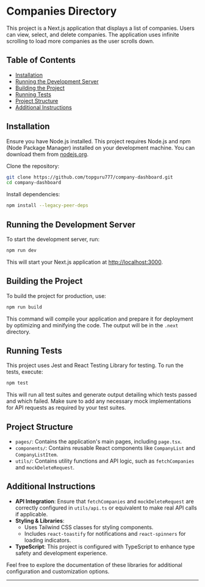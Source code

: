 # Companies Directory

This project is a Next.js application that displays a list of companies. Users can view, select, and delete companies. The application uses infinite scrolling to load more companies as the user scrolls down.

## Table of Contents

- [Installation](#installation)
- [Running the Development Server](#running-the-development-server)
- [Building the Project](#building-the-project)
- [Running Tests](#running-tests)
- [Project Structure](#project-structure)
- [Additional Instructions](#additional-instructions)

## Installation

Ensure you have Node.js installed. This project requires Node.js and npm (Node Package Manager) installed on your development machine. You can download them from [nodejs.org](https://nodejs.org/).

Clone the repository:

```bash
git clone https://github.com/topguru777/company-dashboard.git
cd company-dashboard
```

Install dependencies:

```bash
npm install --legacy-peer-deps
```

## Running the Development Server

To start the development server, run:

```bash
npm run dev
```

This will start your Next.js application at [http://localhost:3000](http://localhost:3000).

## Building the Project

To build the project for production, use:

```bash
npm run build
```

This command will compile your application and prepare it for deployment by optimizing and minifying the code. The output will be in the `.next` directory.

## Running Tests

This project uses Jest and React Testing Library for testing. To run the tests, execute:

```bash
npm test
```

This will run all test suites and generate output detailing which tests passed and which failed. Make sure to add any necessary mock implementations for API requests as required by your test suites.

## Project Structure

- `pages/`: Contains the application's main pages, including `page.tsx`.
- `components/`: Contains reusable React components like `CompanyList` and `CompanyListItem`.
- `utils/`: Contains utility functions and API logic, such as `fetchCompanies` and `mockDeleteRequest`.

## Additional Instructions

- **API Integration**: Ensure that `fetchCompanies` and `mockDeleteRequest` are correctly configured in `utils/api.ts` or equivalent to make real API calls if applicable.
- **Styling & Libraries**:
  - Uses Tailwind CSS classes for styling components.
  - Includes `react-toastify` for notifications and `react-spinners` for loading indicators.
- **TypeScript**: This project is configured with TypeScript to enhance type safety and development experience.

Feel free to explore the documentation of these libraries for additional configuration and customization options.

---